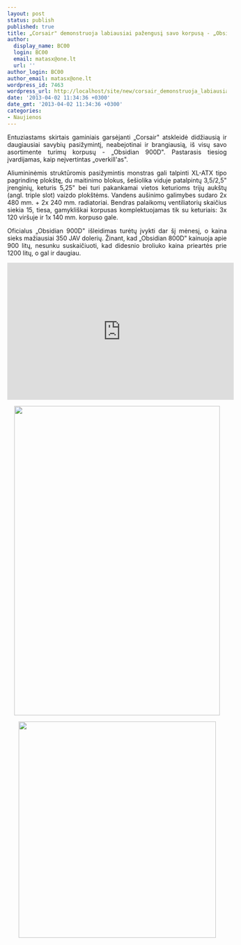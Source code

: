 ```yaml
---
layout: post
status: publish
published: true
title: „Corsair" demonstruoja labiausiai pažengusį savo korpusą - „Obsidian 900D"
author:
  display_name: BC00
  login: BC00
  email: matasx@one.lt
  url: ''
author_login: BC00
author_email: matasx@one.lt
wordpress_id: 7463
wordpress_url: http://localhost/site/new/corsair_demonstruoja_labiausiai_pazengusi_savo_korpusa__obsidian_900d/
date: '2013-04-02 11:34:36 +0300'
date_gmt: '2013-04-02 11:34:36 +0300'
categories:
- Naujienos
---
```

<p style="text-align: justify;">
	Entuziastams skirtais gaminiais garsėjanti &bdquo;Corsair&quot; atskleidė didžiausią ir daugiausiai savybių pasižymintį, neabejotinai ir brangiausią, i&scaron; visų savo asortimente turimų korpusų - &bdquo;Obsidian 900D&quot;. Pastarasis tiesiog įvardijamas, kaip neįvertintas &bdquo;overkill&#39;as&quot;.</p>
<p style="text-align: justify;">
	Aliumininėmis struktūromis pasižymintis monstras gali talpinti XL-ATX tipo pagrindinę plok&scaron;tę, du maitinimo blokus, &scaron;e&scaron;iolika viduje patalpintų 3,5/2,5&quot; įrenginių, keturis 5,25&quot; bei turi pakankamai vietos keturioms trijų auk&scaron;tų (angl. triple slot) vaizdo plok&scaron;tėms. Vandens au&scaron;inimo galimybes sudaro 2x 480 mm. + 2x 240 mm. radiatoriai. Bendras palaikomų ventiliatorių skaičius siekia 15, tiesa, gamykli&scaron;kai korpusas komplektuojamas tik su keturiais: 3x 120 vir&scaron;uje ir 1x 140 mm. korpuso gale.</p>
<p style="text-align: justify;">
	Oficialus &bdquo;Obsidian 900D&quot; i&scaron;leidimas turėtų įvykti dar &scaron;į mėnesį, o kaina sieks mažiausiai 350 JAV dolerių. Žinant, kad &bdquo;Obsidian 800D&quot; kainuoja apie 900 litų, nesunku suskaičiuoti, kad didesnio broliuko kaina prieartės prie 1200 litų, o gal ir daugiau.</p>
<p>
	<iframe allowfullscreen="" frameborder="0" height="315" src="http://www.youtube.com/embed/_0Q7xF07_eg" width="520"></iframe></p>
<p style="text-align: center;">
	<img alt="" src="http://technews.lt/userfiles/Obsidian900D.jpg" style="width: 472px; height: 711px;" /></p>
<p style="text-align: center;">
	<img alt="" src="http://technews.lt/userfiles/obsidain900D(2).jpg" style="width: 453px; height: 497px;" /></p>
